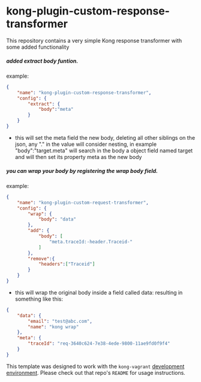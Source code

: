 kong-plugin-custom-response-transformer
====================

This repository contains a very simple Kong response transformer with some added functionality

##### added extract body funtion.

example:
```json
{
    "name": "kong-plugin-custom-response-transformer",
    "config": {
        "extract": {
        	"body":"meta"
        }
    }
}
```
+ this will set the meta field the new body, deleting all other siblings on the json, any "." in the value will consider nesting, in example "body":"target.meta" will search in the body a object field named target and will then set its property meta as the new body

##### you can wrap your body by registering the wrap body field.

example:
```json
{
    "name": "kong-plugin-custom-request-transformer",
    "config": {
        "wrap": {
            "body": "data"
        },
        "add": {
            "body": [
                "meta.traceId:-header.Traceid-"
            ]
        },
        "remove":{
        	"headers":["Traceid"]
        }
    }
}
```
+ this will wrap the original body inside a field called data: resulting in something like this:
```json
{
    "data": {
        "email": "test@abc.com",
        "name": "kong wrap"
    },
    "meta": {
        "traceId": "req-3640c624-7e38-4ede-9800-11ae9fd0f9f4"
    }
}
```

This template was designed to work with the `kong-vagrant`
[development environment](https://github.com/Mashape/kong-vagrant). Please
check out that repo's `README` for usage instructions.
